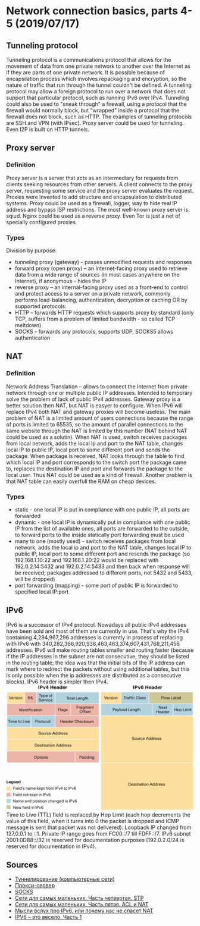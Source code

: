 # Network connection basics, parts 4-5 (2019/07/17)

## Tunneling protocol
Tunneling protocol is a communications protocol that allows for the movement of data from one private network to another over the Internet as if they are parts of one private network. It is possible because of encapsilation process which involves repackaging and encryption, so the nature of traffic that run through the tunnel couldn't be defined. A tunneling protocol may allow a foreign protocol to run over a network that does not support that particular protocol, such as running IPv6 over IPv4. Tunneling could also be used to "sneak through" a firewall, using a protocol that the firewall would normally block, but "wrapped" inside a protocol that the firewall does not block, such as HTTP. The examples of tunneling protocols are SSH and VPN (with IPsec). Proxy server could be used for tunneling. Even I2P is built on HTTP tunnels.

## Proxy server

### Definition
Proxy server is a server that acts as an intermediary for requests from clients seeking resources from other servers. A client connects to the proxy server, requesting some service and the proxy server evaluates the request. Proxies were invented to add structure and encapsulation to distributed systems. Proxy could be used as a firewall, logger, way to hide real IP address and bypass ISP restrictions. The most well-known proxy server is sqiud. Nginx could be used as a reverse proxy. Even Tor is just a net of specially configured proxies.

### Types
Division by purpose:
- tunneling proxy (gateway) – passes unmodified requests and responses
- forward proxy (open proxy) – an Internet-facing proxy used to retrieve data from a wide range of sources (in most cases anywhere on the Internet), if anonymous - hides the IP
- reverse proxy – an internal-facing proxy used as a front-end to control and protect access to a server on a private network, commonly performs load-balancing, authentication, decryption or caching
OR by supported protocols:
- HTTP – forwards HTTP requests which supports proxy by standard (only TCP, suffers from a problem of limited bandwidth - so called TCP meltdown)
- SOCKS – forwards any protocols, supports UDP, SOCKS5 allows authentication

## NAT

### Definition
Network Address Translation – allows to connect the Internet from private network through one or multiple public IP addresses. Intended to temporary solve the problem of lack of public IPv4 addresses. Gateway proxy is a better solution then NAT, but NAT is easyer to configure. When IPv6 will replace IPv4 both NAT and gateway proxies will become useless. The main problem of NAT is a limited amount of users connections because the range of ports is limited to 65535, so the amount of parallel connections to the same website through the NAT is limited by this number (NAT behind NAT could be used as a solutin). When NAT is used, switch receives packages from local network, adds the local ip and port to the NAT table, changes local IP to public IP, local port to some different port and sends the package. When package is received, NAT looks through the table to find which local IP and port corresponds to the switch port the package came to, replaces the destination IP and port and forwards the package to the local user. Thus NAT could be used as a kind of firewall. Another problem is that NAT table can easily overfull the RAM on cheap devices.

### Types
- static - one local IP is put in compliance with one public IP, all ports are forwarded
- dynamic - one local IP is dynamically put in compliance with one public IP from the list of available ones, all ports are forwarded to the outside, to forward ports to the inside statically port forwarding must be used 
- many to one (mostly used) - switch receives packages from local network, adds the local ip and port to the NAT table, changes local IP to public IP, local port to some different port and resends the package (so 192.168.1.10:22 and 192.168.1.20:22 would be replaced with 192.0.2.14:5432 and 192.0.2.14:5433 and then back when response will be received; packages addressed to different ports, not 5432 and 5433, will be dropped)
- port forwarding (mapping) - some port of public IP is forwarded to specified local IP:port

## IPv6
IPv6 is a successor of IPv4 protocol. Nowadays all public IPv4 addresses have been sold and most of them are currently in use. That's why the IPv4 containing 4,294,967,296 addresses is currently in process of replacing with IPv6 with 340,282,366,920,938,463,463,374,607,431,768,211,456 addresses. IPv6 will make routing tables smaller and routing faster (because if the IP addresses in the subnet are not consecutive, they should be listed in the routing table; the idea was that the initial bits of the IP address can mark where to redirect the packets without using additional tables, but this is only possible when the ip addresses are distributed as a consecutive blocks). IPv6 header is simpler then IPv4.
![IPv4 and IPv6 package header structure](ipv4_ipv6.jpg)
Time to Live (TTL) field is replaced by Hop Limit (each hop decrements the value of this field, when it turns into 0 the packet is dropped and ICMP message is sent that packet was not delivered). Loopback IP changed from 127.0.0.1 to ::1. Private IP range goes from FC00::/7 till FDFF::/7. IPv6 subnet 2001:0DB8::/32 is reserved for documentation purposes (192.0.2.0/24 is reserved for documentation in IPv4).

## Sources
- [Туннелирование (компьютерные сети)](https://ru.wikipedia.org/wiki/Туннелирование_(компьютерные_сети))
- [Прокси-сервер](https://ru.wikipedia.org/wiki/Прокси-сервер)
- [SOCKS](https://ru.m.wikipedia.org/wiki/SOCKS)
- [Сети для самых маленьких. Часть четвертая. STP](https://linkmeup.ru/blog/15.html)
- [Сети для самых маленьких. Часть пятая. ACL и NAT](https://linkmeup.ru/blog/16.html)
- [Мысли вслух про IPv6, или почему нас не спасет NAT](https://habr.com/ru/post/127094/)
- [IPV6 – это весело. Часть 1](https://habr.com/ru/post/253803/)
